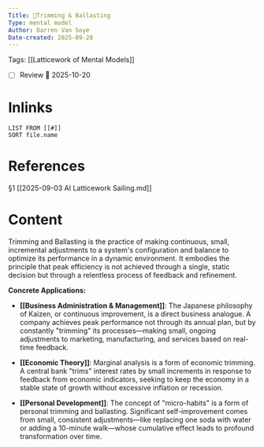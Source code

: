 ```yaml
---
Title: 🧩Trimming & Ballasting
Type: mental model 
Author: Darren Van Soye 
Date-created: 2025-09-20
---
```

Tags: [[Latticework of Mental Models]]

- [ ] Review 📅 2025-10-20
    
# Inlinks

```dataview
LIST FROM [[#]]
SORT file.name
```

# References

§1 [[2025-09-03 AI Latticework Sailing.md]]

# Content

Trimming and Ballasting is the practice of making continuous, small, incremental adjustments to a system's configuration and balance to optimize its performance in a dynamic environment. It embodies the principle that peak efficiency is not achieved through a single, static decision but through a relentless process of feedback and refinement.

**Concrete Applications:**

- **[[Business Administration & Management]]**: The Japanese philosophy of Kaizen, or continuous improvement, is a direct business analogue. A company achieves peak performance not through its annual plan, but by constantly "trimming" its processes—making small, ongoing adjustments to marketing, manufacturing, and services based on real-time feedback.
    
- **[[Economic Theory]]**: Marginal analysis is a form of economic trimming. A central bank "trims" interest rates by small increments in response to feedback from economic indicators, seeking to keep the economy in a stable state of growth without excessive inflation or recession.
    
- **[[Personal Development]]**: The concept of "micro-habits" is a form of personal trimming and ballasting. Significant self-improvement comes from small, consistent adjustments—like replacing one soda with water or adding a 10-minute walk—whose cumulative effect leads to profound transformation over time.